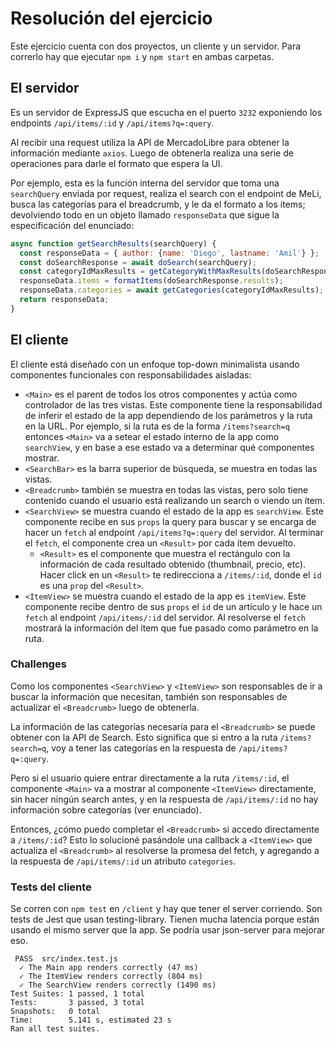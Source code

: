 # Resolución del ejercicio

Este ejercicio cuenta con dos proyectos, un cliente y un servidor. Para correrlo hay que ejecutar `npm i` y `npm start` en ambas carpetas.

## El servidor

Es un servidor de ExpressJS que escucha en el puerto `3232` exponiendo los endpoints `/api/items/:id` y `/api/items?q=:query`.

Al recibir una request utiliza la API de MercadoLibre para obtener la información mediante `axios`. Luego de obtenerla realiza una serie de operaciones para darle el formato que espera la UI.

Por ejemplo, esta es la función interna del servidor que toma una `searchQuery` enviada por request, realiza el search con el endpoint de MeLi, busca las categorías para el breadcrumb, y le da el formato a los items; devolviendo todo en un objeto llamado `responseData` que sigue la especificación del enunciado:

```javascript
async function getSearchResults(searchQuery) {
  const responseData = { author: {name: 'Diego', lastname: 'Amil'} };
  const doSearchResponse = await doSearch(searchQuery);
  const categoryIdMaxResults = getCategoryWithMaxResults(doSearchResponse.available_filters, doSearchResponse.filters);
  responseData.items = formatItems(doSearchResponse.results);
  responseData.categories = await getCategories(categoryIdMaxResults);
  return responseData;
}
```

## El cliente

El cliente está diseñado con un enfoque top-down minimalista usando componentes funcionales con responsabilidades aisladas:

* `<Main>` es el parent de todos los otros componentes y actúa como controlador de las tres vistas. Este componente tiene la responsabilidad de inferir el estado de la app dependiendo de los parámetros y la ruta en la URL. Por ejemplo, si la ruta es de la forma `/items?search=q` entonces `<Main>` va a setear el estado interno de la app como `searchView`, y en base a ese estado va a determinar qué componentes mostrar.
* `<SearchBar>` es la barra superior de búsqueda, se muestra en todas las vistas.
* `<Breadcrumb>` también se muestra en todas las vistas, pero solo tiene contenido cuando el usuario está realizando un search o viendo un ítem.
* `<SearchView>` se muestra cuando el estado de la app es `searchView`. Este componente recibe en sus `props` la query para buscar y se encarga de hacer un `fetch` al endpoint `/api/items?q=:query` del servidor. Al terminar el `fetch`, el componente crea un `<Result>` por cada ítem devuelto.
  * `<Result>` es el componente que muestra el rectángulo con la información de cada resultado obtenido (thumbnail, precio, etc). Hacer click en un `<Result>` te redirecciona a `/items/:id`, donde el `id` es una `prop` del `<Result>`.
* `<ItemView>` se muestra cuando el estado de la app es `itemView`. Este componente recibe dentro de sus `props` el `id` de un artículo y le hace un `fetch` al endpoint `/api/items/:id` del servidor. Al resolverse el `fetch` mostrará la información del ítem que fue pasado como parámetro en la ruta.

### Challenges

Como los componentes `<SearchView>` y `<ItemView>` son responsables de ir a buscar la información que necesitan, también son responsables de actualizar el `<Breadcrumb>` luego de obtenerla.

La información de las categorías necesaria para el `<Breadcrumb>` se puede obtener con la API de Search. Esto significa que si entro a la ruta `/items?search=q`, voy a tener las categorías en la respuesta de `/api/items?q=:query`.

Pero si el usuario quiere entrar directamente a la ruta `/items/:id`, el componente `<Main>` va a mostrar al componente `<ItemView>` directamente, sin hacer ningún search antes, y en la respuesta de `/api/items/:id` no hay información sobre categorías (ver enunciado).

Entonces, ¿cómo puedo completar el `<Breadcrumb>` si accedo directamente a `/items/:id`? Esto lo solucioné pasándole una callback a `<ItemView>` que actualiza el `<Breadcrumb>` al resolverse la promesa del fetch, y agregando a la respuesta de `/api/items/:id` un atributo `categories`.

### Tests del cliente

Se corren con `npm test` en `/client` y hay que tener el server corriendo. Son tests de Jest que usan testing-library. Tienen mucha latencia porque están usando el mismo server que la app. Se podría usar json-server para mejorar eso.

```
 PASS  src/index.test.js
  ✓ The Main app renders correctly (47 ms)
  ✓ The ItemView renders correctly (804 ms)
  ✓ The SearchView renders correctly (1490 ms)
Test Suites: 1 passed, 1 total
Tests:       3 passed, 3 total
Snapshots:   0 total
Time:        5.141 s, estimated 23 s
Ran all test suites.
```
